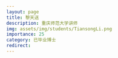 ```yaml
---
layout: page
title: 黎天送
description: 重庆师范大学讲师
img: assets/img/students/TiansongLi.png
importance: 25
category: 已毕业博士
redirect:
---
```

